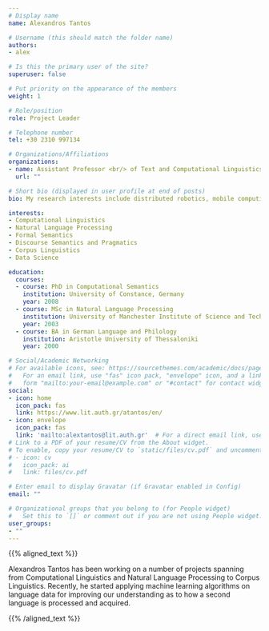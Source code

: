 ```yaml
---
# Display name
name: Alexandros Tantos

# Username (this should match the folder name)
authors:
- alex

# Is this the primary user of the site?
superuser: false

# Put priority on the appearance of the members
weight: 1

# Role/position
role: Project Leader

# Telephone number
tel: +30 2310 997134

# Organizations/Affiliations
organizations:
- name: Assistant Professor <br/> of Text and Computational Linguistics
  url: ""

# Short bio (displayed in user profile at end of posts)
bio: My research interests include distributed robotics, mobile computing and programmable matter.

interests:
- Computational Linguistics
- Natural Language Processing
- Formal Semantics
- Discourse Semantics and Pragmatics
- Corpus Linguistics
- Data Science

education:
  courses:
  - course: PhD in Computational Semantics
    institution: University of Constance, Germany
    year: 2008
  - course: MSc in Natural Language Processing
    institution: University of Manchester Institute of Science and Technology, U.K.
    year: 2003
  - course: BA in German Language and Philology
    institution: Aristotle University of Thessaloniki
    year: 2000

# Social/Academic Networking
# For available icons, see: https://sourcethemes.com/academic/docs/page-builder/#icons
#   For an email link, use "fas" icon pack, "envelope" icon, and a link in the
#   form "mailto:your-email@example.com" or "#contact" for contact widget.
social:
- icon: home
  icon_pack: fas
  link: https://www.lit.auth.gr/atantos/en/
- icon: envelope
  icon_pack: fas
  link: 'mailto:alextantos@lit.auth.gr'  # For a direct email link, use "mailto:test@example.org".
# Link to a PDF of your resume/CV from the About widget.
# To enable, copy your resume/CV to `static/files/cv.pdf` and uncomment the lines below.
# - icon: cv
#   icon_pack: ai
#   link: files/cv.pdf

# Enter email to display Gravatar (if Gravatar enabled in Config)
email: ""

# Organizational groups that you belong to (for People widget)
#   Set this to `[]` or comment out if you are not using People widget.
user_groups:
- ""
---
```


{{% aligned_text %}}

Alexandros Tantos has been working on a number of projects spanning from Computational Linguistics and Natural Language Processing to Corpus Linguistics. Recently, he started applying machine learning algorithms on language data for improving our understanding as to how a second language is processed and acquired.

{{% /aligned_text %}}

